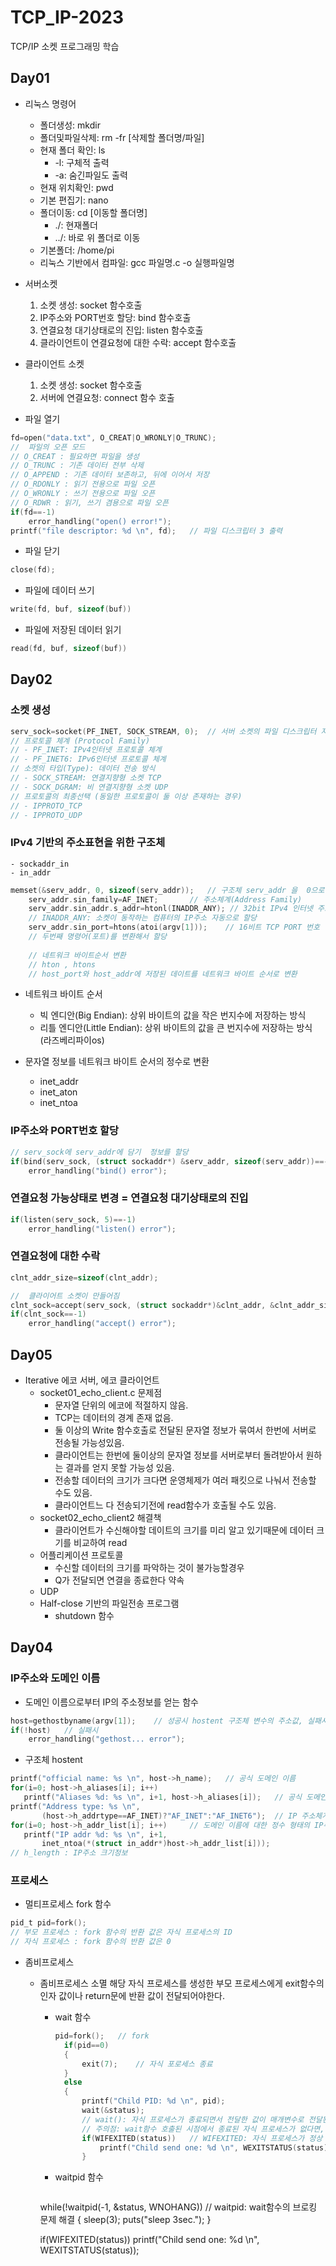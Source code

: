 # TCP_IP-2023
TCP/IP 소켓 프로그래밍 학습
## Day01
- 리눅스 명령어 
	- 폴더생성: mkdir
	- 폴더및파일삭제: rm -fr [삭제할 폴더명/파일]
	- 현재 폴더 확인: ls
		- -l: 구체적 출력
		- -a: 숨긴파일도 출력
	- 현재 위치확인: pwd
	- 기본 편집기: nano
	- 폴더이동: cd [이동할 폴더명]
		- ./: 현재폴더
		- ../: 바로 위 폴더로 이동
	- 기본폴더: /home/pi
	- 리눅스 기반에서 컴파일: gcc 파일명.c -o 실행파일명

- 서버소켓
	1. 소켓 생성: socket 함수호출
	2. IP주소와 PORT번호 할당: bind 함수호출
	3. 연결요청 대기상태로의 진입: listen 함수호출
	4. 클라이언트이 연결요청에 대한 수락: accept 함수호출
	
- 클라이언트 소켓
	1. 소켓 생성: socket 함수호출
	2. 서버에 연결요청: connect 함수 호출
- 파일 열기
``` c
fd=open("data.txt", O_CREAT|O_WRONLY|O_TRUNC);
//  파일의 오픈 모드
// O_CREAT : 필요하면 파일을 생성
// O_TRUNC : 기존 데이터 전부 삭제
// O_APPEND : 기존 데이터 보존하고, 뒤에 이어서 저장
// O_RDONLY : 읽기 전용으로 파일 오픈
// O_WRONLY : 쓰기 전용으로 파일 오픈
// O_RDWR : 읽기, 쓰기 겸용으로 파일 오픈
if(fd==-1)
	error_handling("open() error!");
printf("file descriptor: %d \n", fd);	// 파일 디스크립터 3 출력
```
- 파일 닫기
``` c
close(fd);
```
- 파일에 데이터 쓰기
``` c
write(fd, buf, sizeof(buf))
```
- 파일에 저장된 데이터 읽기
```c
read(fd, buf, sizeof(buf))
```
## Day02
   	
### 소켓 생성
``` c
serv_sock=socket(PF_INET, SOCK_STREAM, 0);	// 서버 소켓의 파일 디스크립터 저장
// 프로토콜 체계 (Protocol Family)
// - PF_INET: IPv4인터넷 프로토콜 체계
// - PF_INET6: IPv6인터넷 프로토콜 체계
// 소켓의 타입(Type): 데이터 전송 방식
// - SOCK_STREAM: 연결지향형 소켓 TCP
// - SOCK_DGRAM: 비 연결지향형 소켓 UDP
// 프로토콜의 최종선택 (동일한 프로토콜이 둘 이상 존재하는 경우)
// - IPPROTO_TCP
// - IPPROTO_UDP
```

### IPv4 기반의 주소표현을 위한 구조체
	- sockaddr_in
   	- in_addr
``` c
memset(&serv_addr, 0, sizeof(serv_addr));	// 구조체 serv_addr 을  0으로 초기화
	serv_addr.sin_family=AF_INET;		// 주소체계(Address Family)
	serv_addr.sin_addr.s_addr=htonl(INADDR_ANY); // 32bit IPv4 인터넷 주소 
 	// INADDR_ANY: 소켓이 동작하는 컴퓨터의 IP주소 자동으로 할당
	serv_addr.sin_port=htons(atoi(argv[1]));	// 16비트 TCP PORT 번호
	// 두번째 명령어(포트)를 변환해서 할당
 
 	// 네트워크 바이트순서 변환
  	// hton , htons 
   	// host_port와 host_addr에 저장된 데이트를 네트워크 바이트 순서로 변환
 ```
- 네트워크 바이트 순서
	- 빅 엔디안(Big Endian): 상위 바이트의 값을 작은 번지수에 저장하는 방식
   	- 리틀 엔디안(Little Endian): 상위 바이트의 값을 큰 번지수에 저장하는 방식 (라즈베리파이os)

- 문자열 정보를 네트워크 바이트 순서의 정수로 변환
  	- inet_addr
  	- inet_aton
  	- inet_ntoa
### IP주소와 PORT번호 할당
``` c
// serv_sock에 serv_addr에 담기  정보를 할당
if(bind(serv_sock, (struct sockaddr*) &serv_addr, sizeof(serv_addr))==-1)
	error_handling("bind() error");
```
### 연결요청 가능상태로 변경 = 연결요청 대기상태로의 진입
``` c
if(listen(serv_sock, 5)==-1)
	error_handling("listen() error");
  ```
### 연결요청에 대한 수락
``` c
clnt_addr_size=sizeof(clnt_addr);

//  클라이어트 소켓이 만들어짐
clnt_sock=accept(serv_sock, (struct sockaddr*)&clnt_addr, &clnt_addr_size);
if(clnt_sock==-1)
	error_handling("accept() error");
```

## Day05
- Iterative 에코 서버, 에코 클라이언트
	- socket01_echo_client.c 문제점
		- 문자열 단위의 에코에 적절하지 않음.
		- TCP는 데이터의 경계 존재 없음.
		- 둘 이상의 Write 함수호출로 전달된 문자열 정보가 묶여서 한번에 서버로 전송될 가능성있음.
		- 클라이언트는 한번에 둘이상의 문자열 정보를 서버로부터 돌려받아서 원하는 결과를 얻지 못할 가능성 있음.
		- 전송할 데이터의 크기가 크다면 운영체제가 여러 패킷으로 나눠서 전송할 수도 있음.
		- 클라이언트느 다 전송되기전에 read함수가 호출될 수도 있음.
	- socket02_echo_client2 해결책
		- 클라이언트가 수신해야할 데이트의 크기를 미리 알고 있기때문에 데이터 크기를 비교하여 read
	- 어플리케이션 프로토콜
		- 수신할 데이터의 크기를 파악하는 것이 불가능할경우
		- Q가 전달되면 연결을 종료한다 약속
	- UDP
	- Half-close 기반의 파일전송 프로그램
		- shutdown 함수
## Day04
### IP주소와 도메인 이름
- 도메인 이름으로부터 IP의 주소정보를 얻는 함수 
```c
host=gethostbyname(argv[1]);	// 성공시 hostent 구조체 변수의 주소값, 실패시 NULL
if(!host)	// 실패시
	error_handling("gethost... error");
```
- 구조체 hostent
	 
 ```c
printf("official name: %s \n", host->h_name);	// 공식 도메인 이름
for(i=0; host->h_aliases[i]; i++)
	printf("Aliases %d: %s \n", i+1, host->h_aliases[i]);	// 공식 도메인 이름 외에에 접속할 수 있는 다른 도메인이름
printf("Address type: %s \n",
		(host->h_addrtype==AF_INET)?"AF_INET":"AF_INET6");	// IP 주소체계
for(i=0; host->h_addr_list[i]; i++)		// 도메인 이름에 대한 정수 형태의 IP주소들의 리스트
	printf("IP addr %d: %s \n", i+1,
		inet_ntoa(*(struct in_addr*)host->h_addr_list[i]));
// h_length : IP주소 크기정보
```

### 프로세스
  - 멀티프로세스 fork 함수
```c
pid_t pid=fork();
// 부모 프로세스 : fork 함수의 반환 값은 자식 프로세스의 ID
// 자식 프로세스 : fork 함수의 반환 값은 0
```
- 좀비프로세스
  - 좀비프로세스 소멸
    해당 자식 프로세스를 생성한 부모 프로세스에게 exit함수의 인자 값이나 return문에 반환 값이 전달되어야한다.
    - wait 함수
      ```c
      pid=fork();	// fork
		if(pid==0)
		{
			exit(7);	// 자식 포로세스 종료
		}
		else
		{
			printf("Child PID: %d \n", pid);
			wait(&status);		
			// wait(): 자식 프로세스가 종료되면서 전달한 값이 매개변수로 전달된 주소의 변수에 저장됨.
			// 주의점: wait함수 호출된 시점에서 종료된 자식 프로세스가 없다면, 임의의 자식 프로세스가 종료될 때까지 브로킹 상태
			if(WIFEXITED(status))	// WIFEXITED: 자식 프로세스가 정상 종료한 경우 참(True) 반환
				printf("Child send one: %d \n", WEXITSTATUS(status));	// WEXITSTATUS: 자식 프로세스의 전달 값을 반환
    		}
      ```
    - waitpid 함수
      ```c
	while(!waitpid(-1, &status, WNOHANG))	// waitpid: wait함수의 브로킹 문제 해결
	{
		sleep(3);
		puts("sleep 3sec.");
	}
	
	if(WIFEXITED(status))
		printf("Child send one: %d \n", WEXITSTATUS(status));
      ```
      
